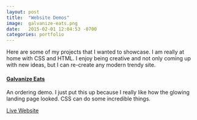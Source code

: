 ```yaml
---
layout: post
title:  "Website Demos"
image:	galvanize-eats.png
date:   2015-02-01 12:04:53 -0700
categories: portfolio
---
```


<p>Here are some of my projects that I wanted to showcase. I am really at home with CSS and HTML. I enjoy being creative and not only coming up with new ideas, but I can re-create any modern trendy site.</p><!--more-->


<h4><a href="https://gschool-eats-jeremy.firebaseapp.com/"> Galvanize Eats</a></h4> 
<p>An ordering demo. I just put this up because I really like how the glowing landing page looked. CSS can do some incredible things.</p>
<p><a href="https://gschool-eats-jeremy.firebaseapp.com/">Live Website</a></p> 

